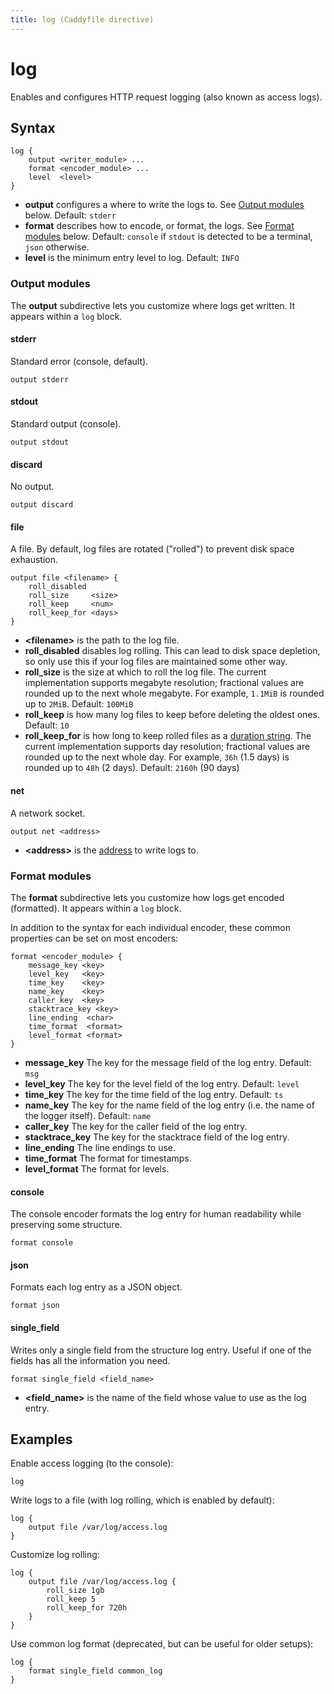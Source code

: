 ```yaml
---
title: log (Caddyfile directive)
---
```


# log

Enables and configures HTTP request logging (also known as access logs).

## Syntax

```caddy-d
log {
	output <writer_module> ...
	format <encoder_module> ...
	level  <level>
}
```

- **output** configures a where to write the logs to. See [Output modules](#output-modules) below. Default: `stderr`
- **format** describes how to encode, or format, the logs. See [Format modules](#format-modules) below. Default: `console` if `stdout` is detected to be a terminal, `json` otherwise.
- **level** is the minimum entry level to log. Default: `INFO`

### Output modules

The **output** subdirective lets you customize where logs get written. It appears within a `log` block.

#### stderr

Standard error (console, default).

```caddy-d
output stderr
```

#### stdout

Standard output (console).

```caddy-d
output stdout
```

#### discard

No output.

```caddy-d
output discard
```

#### file

A file. By default, log files are rotated ("rolled") to prevent disk space exhaustion.

```caddy-d
output file <filename> {
	roll_disabled
	roll_size     <size>
	roll_keep     <num>
	roll_keep_for <days>
}
```

- **&lt;filename&gt;** is the path to the log file.
- **roll_disabled** disables log rolling. This can lead to disk space depletion, so only use this if your log files are maintained some other way.
- **roll_size** is the size at which to roll the log file. The current implementation supports megabyte resolution; fractional values are rounded up to the next whole megabyte. For example, `1.1MiB` is rounded up to `2MiB`. Default: `100MiB`
- **roll_keep** is how many log files to keep before deleting the oldest ones. Default: `10`
- **roll_keep_for** is how long to keep rolled files as a [duration string](/docs/conventions#durations). The current implementation supports day resolution; fractional values are rounded up to the next whole day. For example, `36h` (1.5 days) is rounded up to `48h` (2 days). Default: `2160h` (90 days)


#### net

A network socket.

```caddy-d
output net <address>
```

- **&lt;address&gt;** is the [address](/docs/conventions#network-addresses) to write logs to.



### Format modules

The **format** subdirective lets you customize how logs get encoded (formatted). It appears within a `log` block.

In addition to the syntax for each individual encoder, these common properties can be set on most encoders:

```caddy-d
format <encoder_module> {
	message_key <key>
	level_key   <key>
	time_key    <key>
	name_key    <key>
	caller_key  <key>
	stacktrace_key <key>
	line_ending  <char>
	time_format  <format>
	level_format <format>
}
```

- **message_key** The key for the message field of the log entry. Default: `msg`
- **level_key** The key for the level field of the log entry. Default: `level`
- **time_key** The key for the time field of the log entry. Default: `ts`
- **name_key** The key for the name field of the log entry (i.e. the name of the logger itself). Default: `name`
- **caller_key** The key for the caller field of the log entry.
- **stacktrace_key** The key for the stacktrace field of the log entry.
- **line_ending** The line endings to use.
- **time_format** The format for timestamps.
- **level_format** The format for levels.

#### console

The console encoder formats the log entry for human readability while preserving some structure.

```caddy-d
format console
```

#### json

Formats each log entry as a JSON object.

```caddy-d
format json
```

#### single_field

Writes only a single field from the structure log entry. Useful if one of the fields has all the information you need.

```caddy-d
format single_field <field_name>
```

- **&lt;field_name&gt;** is the name of the field whose value to use as the log entry.







## Examples

Enable access logging (to the console):

```caddy-d
log
```

Write logs to a file (with log rolling, which is enabled by default):

```caddy-d
log {
	output file /var/log/access.log
}
```

Customize log rolling:

```caddy-d
log {
	output file /var/log/access.log {
		roll_size 1gb
		roll_keep 5
		roll_keep_for 720h
	}
}
```

Use common log format (deprecated, but can be useful for older setups):

```caddy-d
log {
	format single_field common_log
}
```
